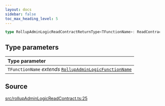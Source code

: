 ```yaml
---
layout: docs
sidebar: false
toc_max_heading_level: 5
---
```


```ts
type RollupAdminLogicReadContractReturnType<TFunctionName>: ReadContractReturnType<RollupAdminLogicAbi, TFunctionName>;
```

## Type parameters

| Type parameter |
| :------ |
| `TFunctionName` *extends* [`RollupAdminLogicFunctionName`](RollupAdminLogicFunctionName.md) |

## Source

[src/rollupAdminLogicReadContract.ts:25](https://github.com/OffchainLabs/arbitrum-orbit-sdk/blob/27c24d61cdc7e62a81af29bd04f39d5a3549ecb3/src/rollupAdminLogicReadContract.ts#L25)
